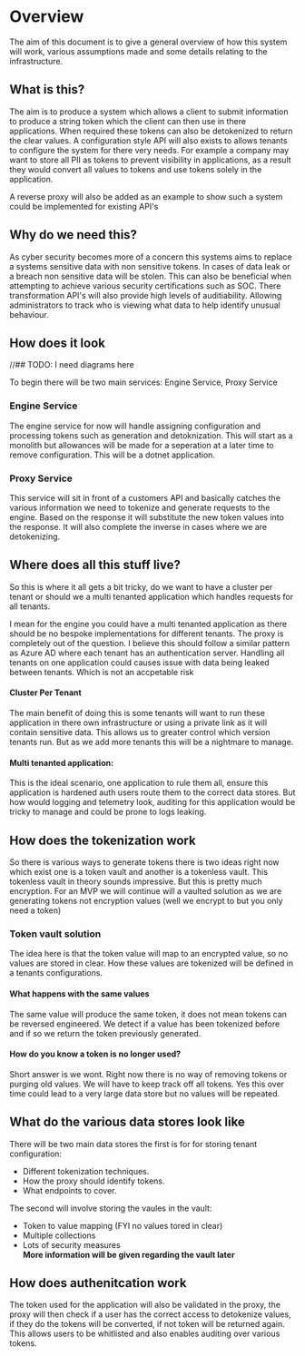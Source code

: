 # Overview
The aim of this document is to give a general overview of how this system will work, various assumptions made and some details relating to the infrastructure.


## What is this?
The aim is to produce a system which allows a client to submit information to produce a string token which the client can then use in there applications. When required these tokens can also be detokenized to return the clear values. A configuration style API will also exists to allows tenants to configure the system for there very needs. For example a company may want to store all PII as tokens to prevent visibility in applications, as a result they would convert all values to tokens and use tokens solely in the application.

A reverse proxy will also be added as an example to show such a system could be implemented for existing API's


## Why do we need this?
As cyber security becomes more of a concern this systems aims to replace a systems sensitive data with non sensitive tokens. In cases of data leak or a breach non sensitive data will be stolen. This can also be beneficial when attempting to achieve various security certifications such as SOC. There transformation API's will also provide high levels of auditiability. Allowing administrators to track who is viewing what data to help identify unusual behaviour.


## How does it look

//## TODO: I need diagrams here

To begin there will be two main services: Engine Service, Proxy Service

### Engine Service
The engine service for now will handle assigning configuration and processing tokens such as generation and detoknization. This will start as a monolith but allowances will be made for a seperation at a later time to remove configuration. This will be a dotnet application.

### Proxy Service
This service will sit in front of a customers API and basically catches the various information we need to tokenize and generate requests to the engine. Based on the response it will substitute the new token values into the response. It will also complete the inverse in cases where we are detokenizing.

## Where does all this stuff live?
So this is where it all gets a bit tricky, do we want to have a cluster per tenant or should we a multi tenanted application which handles requests for all tenants.

I mean for the engine you could have a multi tenanted application as there should be no bespoke implementations for different tenants. The proxy is completely out of the question. I believe this should follow a similar pattern as Azure AD where each tenant has an authentication server. Handling all tenants on one application could causes issue with data being leaked between tenants. Which is not an accpetable risk

#### Cluster Per Tenant
The main benefit of doing this is some tenants will want to run these application in there own infrastructure or using a private link as it will contain sensitive data. This allows us to greater control which version tenants run. But as we add more tenants this will be a nightmare to manage. 

#### Multi tenanted application:
This is the ideal scenario, one application to rule them all, ensure this application is hardened auth users route them to the correct data stores. But how would logging and telemetry look, auditing for this application would be tricky to manage and could be prone to logs leaking. 

## How does the tokenization work
So there is various ways to generate tokens there is two ideas right now which exist one is a token vault and another is a tokenless vault. This tokenless vault in theory sounds impressive. But this is pretty much encryption. For an MVP we will continue will a vaulted solution as we are generating tokens not encryption values (well we encrypt to but you only need a token)

### Token vault solution
The idea here is that the token value will map to an encrypted value, so no values are stored in clear. How these values are tokenized will be defined in a tenants configurations.

#### What happens with the same values
The same value will produce the same token, it does not mean tokens can be reversed engineered. We detect if a value has been tokenized before and if so we return the token previously generated. 

#### How do you know a token is no longer used?
Short answer is we wont. Right now there is no way of removing tokens or purging old values. We will have to keep track off all tokens. Yes this over time could lead to a very large data store but no values will be repeated.

## What do the various data stores look like
There will be two main data stores the first is for for storing tenant configuration:
- Different tokenization techniques.
- How the proxy should identify tokens.
- What endpoints to cover.

The second will involve storing the vaules in the vault:
- Token to value mapping (FYI no values tored in clear)
- Multiple collections
- Lots of security measures \
**More information will be given regarding the vault later**

## How does authenitcation work
The token used for the application will also be validated in the proxy, the proxy will then check if a user has the correct access to detokenize values, if they do the tokens will be converted, if not token will be returned again. This allows users to be whitlisted and also enables auditing over various tokens.
















